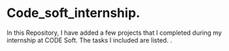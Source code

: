# Code_soft_internship.
In this Repository, I have added a few projects that I completed during my internship at CODE Soft. The tasks I included are listed.
 .
